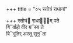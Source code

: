 +++
title = "०५ स्तोत्रं राधानां"

+++
स्तोत्रं᳓ राधाना᳐म् पते  
गि᳓र्वाहो वीर य᳓स्य ते  
वि᳓भूतिर् अस्तु सूनृ᳓ता